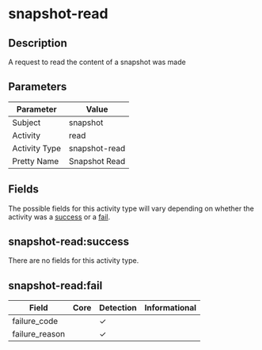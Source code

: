 snapshot-read
=============

Description
-----------
A request to read the content of a snapshot was made

Parameters
----------
| Parameter     | Value         |
| ------------- | ------------- |
| Subject       | snapshot      |
| Activity      | read          |
| Activity Type | snapshot-read |
| Pretty Name   | Snapshot Read |


Fields
------

The possible fields for this activity type will vary depending on whether the activity was a [success](#snapshot-readsuccess) or a [fail](#snapshot-readfail).


snapshot-read:success
---------------------

There are no fields for this activity type.


snapshot-read:fail
------------------

| Field          | Core | Detection | Informational |
| -------------- | ---- | --------- | ------------- |
| failure_code   |      | &#10003;  |               |
| failure_reason |      | &#10003;  |               |